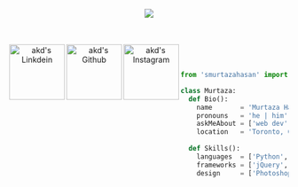 <p align="center">
  <img src="https://github.com/thompsonemerson/thompsonemerson/raw/master/cover-thompson.png" />
</p>
<br><br>
<a style="text-align:center;" href="https://www.linkedin.com/in/s-murtaza-hasan/">
  <img align="left" alt="akd's Linkdein" width="100px" src="https://img.shields.io/badge/Linkedin-0A66C2?style=for-the-badge&logo=Linkedin&logoColor=white" />
</a>
<a style="text-align:center;" href="https://github.com/smurtazahasan">
  <img align="left" alt="akd's Github" width="100px" src="https://img.shields.io/badge/Github-181717?style=for-the-badge&logo=Github&logoColor=white" />
</a>
<a style="text-align:center;" href="https://www.instagram.com/taza.naan/">
  <img align="left" alt="akd's Instagram" width="100px" src="https://img.shields.io/badge/Instagram-E4405F?style=for-the-badge&logo=instagram&logoColor=white" />
</a>
<br><br>


```python
from 'smurtazahasan' import Software_Engineer

class Murtaza:
  def Bio():
    name       = 'Murtaza Hasan'
    pronouns   = 'he | him'
    askMeAbout = ['web dev', 'tech', 'cybersecurity', 'stocks', 'music', 'coffee']
    location   = 'Toronto, Canada'
  
  def Skills():
    languages  = ['Python', 'JavaScript', 'HTML5', 'CSS', 'Java', 'SQL', 'C#']
    frameworks = ['jQuery', 'Bootstrap', 'React', 'Node.js', 'Keras', 'Pandas', 'NumPy', 'Docker', 'Git']
    design     = ['Photoshop', 'Balsamiq', 'AdobeXD', 'Sketch', 'Figma']

```
